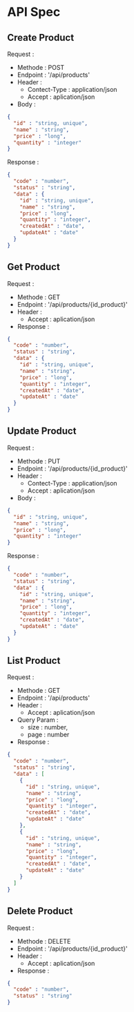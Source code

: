 # API Spec

## Create Product
Request :
- Methode : POST
- Endpoint : '/api/products'
- Header :
    - Contect-Type : application/json
    - Accept : aplication/json
- Body :
```json
{
  "id" : "string, unique", 
  "name" : "string", 
  "price" : "long", 
  "quantity" : "integer"
}
```
Response :
```json
{
  "code" : "number", 
  "status" : "string", 
  "data" : {
    "id" : "string, unique",
    "name" : "string",
    "price" : "long",
    "quantity" : "integer", 
    "createdAt" : "date", 
    "updateAt" : "date"
  }
}
```

## Get Product
Request :
- Methode : GET
- Endpoint : '/api/products/{id_product}'
- Header :
    - Accept : aplication/json
- Response :
```json
{
  "code" : "number",
  "status" : "string",
  "data" : {
    "id" : "string, unique",
    "name" : "string",
    "price" : "long",
    "quantity" : "integer",
    "createdAt" : "date",
    "updateAt" : "date"
  }
}
```
## Update Product
Request :
- Methode : PUT
- Endpoint : '/api/products/{id_product}'
- Header :
    - Contect-Type : application/json
    - Accept : aplication/json
- Body :
```json
{
  "id" : "string, unique", 
  "name" : "string", 
  "price" : "long", 
  "quantity" : "integer"
}
```
Response :
```json
{
  "code" : "number", 
  "status" : "string", 
  "data" : {
    "id" : "string, unique",
    "name" : "string",
    "price" : "long",
    "quantity" : "integer", 
    "createdAt" : "date", 
    "updateAt" : "date"
  }
}
```

## List Product
Request :
- Methode : GET
- Endpoint : '/api/products'
- Header :
    - Accept : aplication/json
- Query Param :
    - size : number,
    - page : number
- Response :
```json
{
  "code" : "number",
  "status" : "string",
  "data" : [
    {
      "id" : "string, unique",
      "name" : "string",
      "price" : "long",
      "quantity" : "integer",
      "createdAt" : "date",
      "updateAt" : "date"
    },
    {
      "id" : "string, unique",
      "name" : "string",
      "price" : "long",
      "quantity" : "integer",
      "createdAt" : "date",
      "updateAt" : "date"
    }
  ]
}
```

## Delete Product
Request :
- Methode : DELETE
- Endpoint : '/api/products/{id_product}'
- Header :
    - Accept : aplication/json
- Response :
```json
{
  "code" : "number",
  "status" : "string"
}
```